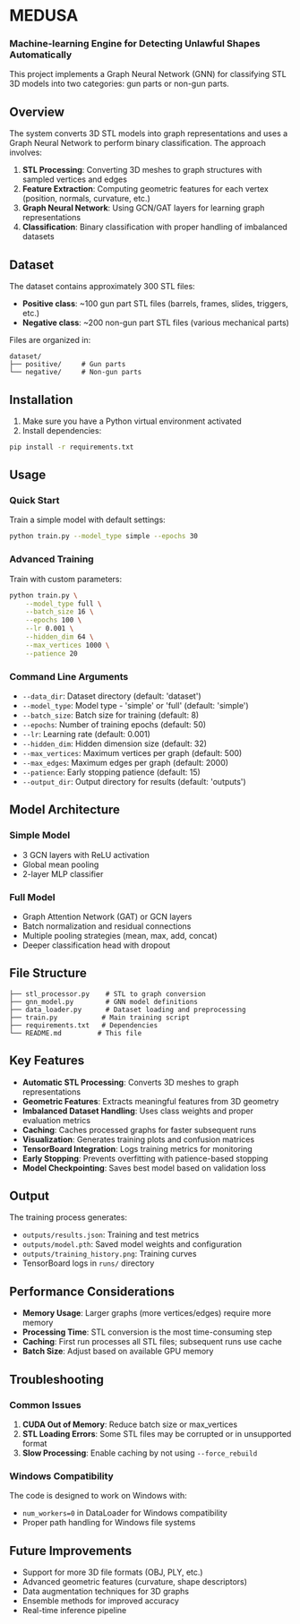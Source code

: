 # MEDUSA
### Machine-learning Engine for Detecting Unlawful Shapes Automatically

This project implements a Graph Neural Network (GNN) for classifying STL 3D models into two categories: gun parts or non-gun parts.

## Overview

The system converts 3D STL models into graph representations and uses a Graph Neural Network to perform binary classification. The approach involves:

1. **STL Processing**: Converting 3D meshes to graph structures with sampled vertices and edges
2. **Feature Extraction**: Computing geometric features for each vertex (position, normals, curvature, etc.)
3. **Graph Neural Network**: Using GCN/GAT layers for learning graph representations
4. **Classification**: Binary classification with proper handling of imbalanced datasets

## Dataset

The dataset contains approximately 300 STL files:
- **Positive class**: ~100 gun part STL files (barrels, frames, slides, triggers, etc.)
- **Negative class**: ~200 non-gun part STL files (various mechanical parts)

Files are organized in:
```
dataset/
├── positive/     # Gun parts
└── negative/     # Non-gun parts
```

## Installation

1. Make sure you have a Python virtual environment activated
2. Install dependencies:
```bash
pip install -r requirements.txt
```

## Usage

### Quick Start

Train a simple model with default settings:
```bash
python train.py --model_type simple --epochs 30
```

### Advanced Training

Train with custom parameters:
```bash
python train.py \
    --model_type full \
    --batch_size 16 \
    --epochs 100 \
    --lr 0.001 \
    --hidden_dim 64 \
    --max_vertices 1000 \
    --patience 20
```

### Command Line Arguments

- `--data_dir`: Dataset directory (default: 'dataset')
- `--model_type`: Model type - 'simple' or 'full' (default: 'simple')
- `--batch_size`: Batch size for training (default: 8)
- `--epochs`: Number of training epochs (default: 50)
- `--lr`: Learning rate (default: 0.001)
- `--hidden_dim`: Hidden dimension size (default: 32)
- `--max_vertices`: Maximum vertices per graph (default: 500)
- `--max_edges`: Maximum edges per graph (default: 2000)
- `--patience`: Early stopping patience (default: 15)
- `--output_dir`: Output directory for results (default: 'outputs')

## Model Architecture

### Simple Model
- 3 GCN layers with ReLU activation
- Global mean pooling
- 2-layer MLP classifier

### Full Model
- Graph Attention Network (GAT) or GCN layers
- Batch normalization and residual connections
- Multiple pooling strategies (mean, max, add, concat)
- Deeper classification head with dropout

## File Structure

```
├── stl_processor.py    # STL to graph conversion
├── gnn_model.py        # GNN model definitions
├── data_loader.py      # Dataset loading and preprocessing
├── train.py           # Main training script
├── requirements.txt   # Dependencies
└── README.md         # This file
```

## Key Features

- **Automatic STL Processing**: Converts 3D meshes to graph representations
- **Geometric Features**: Extracts meaningful features from 3D geometry
- **Imbalanced Dataset Handling**: Uses class weights and proper evaluation metrics
- **Caching**: Caches processed graphs for faster subsequent runs
- **Visualization**: Generates training plots and confusion matrices
- **TensorBoard Integration**: Logs training metrics for monitoring
- **Early Stopping**: Prevents overfitting with patience-based stopping
- **Model Checkpointing**: Saves best model based on validation loss

## Output

The training process generates:
- `outputs/results.json`: Training and test metrics
- `outputs/model.pth`: Saved model weights and configuration
- `outputs/training_history.png`: Training curves
- TensorBoard logs in `runs/` directory

## Performance Considerations

- **Memory Usage**: Larger graphs (more vertices/edges) require more memory
- **Processing Time**: STL conversion is the most time-consuming step
- **Caching**: First run processes all STL files; subsequent runs use cache
- **Batch Size**: Adjust based on available GPU memory

## Troubleshooting

### Common Issues

1. **CUDA Out of Memory**: Reduce batch size or max_vertices
2. **STL Loading Errors**: Some STL files may be corrupted or in unsupported format
3. **Slow Processing**: Enable caching by not using `--force_rebuild`

### Windows Compatibility

The code is designed to work on Windows with:
- `num_workers=0` in DataLoader for Windows compatibility
- Proper path handling for Windows file systems

## Future Improvements

- Support for more 3D file formats (OBJ, PLY, etc.)
- Advanced geometric features (curvature, shape descriptors)
- Data augmentation techniques for 3D graphs
- Ensemble methods for improved accuracy
- Real-time inference pipeline

